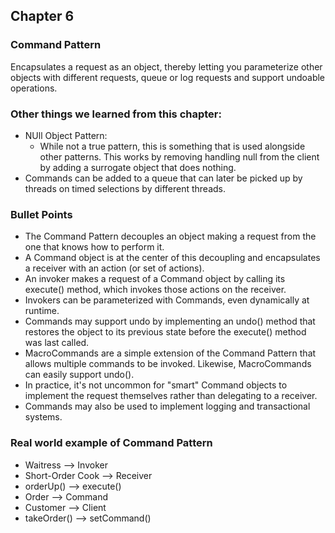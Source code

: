 ## Chapter 6

### Command Pattern
Encapsulates a request as an object, thereby letting you parameterize other
objects with different requests, queue or log requests and support undoable
operations.

### Other things we learned from this chapter:
- NUll Object Pattern:
    - While not a true pattern, this is something that is used alongside other
      patterns. This works by removing handling null from the client by adding
      a surrogate object that does nothing.
- Commands can be added to a queue that can later be picked up by threads on
  timed selections by different threads.

### Bullet Points
- The Command Pattern decouples an object making a request from the one that
  knows how to perform it.
- A Command object is at the center of this decoupling and encapsulates a
  receiver with an action (or set of actions).
- An invoker makes a request of a Command object by calling its execute()
  method, which invokes those actions on the receiver.
- Invokers can be parameterized with Commands, even dynamically at runtime.
- Commands may support undo by implementing an undo() method that restores
  the object to its previous state before the execute() method was last
  called.
- MacroCommands are a simple extension of the Command Pattern that allows
  multiple commands to be invoked. Likewise, MacroCommands can easily support
  undo().
- In practice, it's not uncommon for "smart" Command objects to implement the
  request themselves rather than delegating to a receiver.
- Commands may also be used to implement logging and transactional systems.

### Real world example of Command Pattern
- Waitress         --> Invoker
- Short-Order Cook --> Receiver
- orderUp()        --> execute()
- Order            --> Command
- Customer         --> Client
- takeOrder()      --> setCommand()